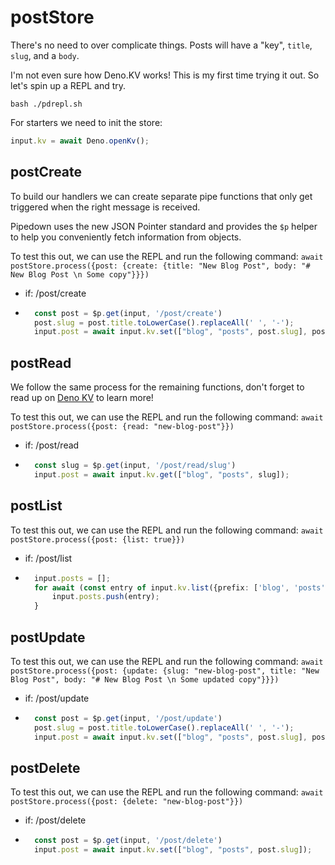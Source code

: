 # postStore
There's no need to over complicate things. Posts will have a "key", `title`, `slug`, and a `body`.

I'm not even sure how Deno.KV works! This is my first time trying it out. So let's spin up a REPL and try.

`bash ./pdrepl.sh`

For starters we need to init the store:
```ts
input.kv = await Deno.openKv();
```

## postCreate
To build our handlers we can create separate pipe functions that only get triggered when the right message is received. 

Pipedown uses the new JSON Pointer standard and provides the `$p` helper to help you conveniently fetch information from objects.

To test this out, we can use the REPL and run the following command:
`await postStore.process({post: {create: {title: "New Blog Post", body: "# New Blog Post \n Some copy"}}})`

- if: /post/create
- ```ts
    const post = $p.get(input, '/post/create')
    post.slug = post.title.toLowerCase().replaceAll(' ', '-');
    input.post = await input.kv.set(["blog", "posts", post.slug], post);
    ```

## postRead
We follow the same process for the remaining functions, don't forget to read up on [Deno KV](https://deno.land/api@v1.42.4?s=Deno.Kv&unstable=) to learn more!

To test this out, we can use the REPL and run the following command:
`await postStore.process({post: {read: "new-blog-post"}})`

- if: /post/read
- ```ts
    const slug = $p.get(input, '/post/read/slug')
    input.post = await input.kv.get(["blog", "posts", slug]);
    ```

## postList
To test this out, we can use the REPL and run the following command:
`await postStore.process({post: {list: true}})`

- if: /post/list
- ```ts
    input.posts = [];
    for await (const entry of input.kv.list({prefix: ['blog', 'posts']})){
        input.posts.push(entry);
    }
    ```

## postUpdate
To test this out, we can use the REPL and run the following command:
`await postStore.process({post: {update: {slug: "new-blog-post", title: "New Blog Post", body: "# New Blog Post \n Some updated copy"}}})`

- if: /post/update
- ```ts
    const post = $p.get(input, '/post/update')
    post.slug = post.title.toLowerCase().replaceAll(' ', '-');
    input.post = await input.kv.set(["blog", "posts", post.slug], post);
    ```

## postDelete
To test this out, we can use the REPL and run the following command:
`await postStore.process({post: {delete: "new-blog-post"}})`

- if: /post/delete
- ```ts
    const post = $p.get(input, '/post/delete')
    input.post = await input.kv.set(["blog", "posts", post.slug]);
    ```
